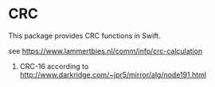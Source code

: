 # CRC


This package provides CRC functions in Swift.

see https://www.lammertbies.nl/comm/info/crc-calculation


1. CRC-16 according to http://www.darkridge.com/~jpr5/mirror/alg/node191.html
